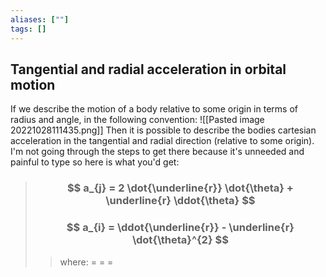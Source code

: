 ```yaml
---
aliases: [""]
tags: []
---
```


## Tangential and radial acceleration in orbital motion

If we describe the motion of a body relative to some origin in terms of radius and angle, in the following convention:
![[Pasted image 20221028111435.png]]
Then it is possible to describe the bodies cartesian acceleration in the tangential and radial direction (relative to some origin). I'm not going through the steps to get there because it's unneeded and painful to type so here is what you'd get:

> ### $$ a_{j} = 2 \dot{\underline{r}} \dot{\theta} + \underline{r} \ddot{\theta} $$ 
> ### $$ a_{i} = \ddot{\underline{r}} - \underline{r} \dot{\theta}^{2} $$ 
>> where:
>> $=$ 
>> $=$
>> $=$

